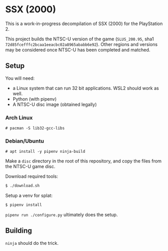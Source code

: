 # SSX (2000)

This is a work-in-progress decompilation of SSX (2000) for the PlayStation 2.

This project builds the NTSC-U version of the game (`SLUS_200.95`, sha1 `72d85fcefffc2bcaa1eeacbc02a8965ababb6e92`). Other regions and versions may be considered once NTSC-U has been completed and matched.

## Setup

You will need:

- a Linux system that can run 32 bit applications. WSL2 should work as well.
- Python (with pipenv)
- A NTSC-U disc image (obtained legally)

### Arch Linux

`# pacman -S lib32-gcc-libs`

### Debian/Ubuntu

`# apt install -y pipenv ninja-build`

Make a `disc` directory in the root of this repository, and copy the files from the NTSC-U game disc.

Download required tools:

```bash
$ ./download.sh
```

Setup a venv for splat:

```bash
$ pipenv install
```

`pipenv run ./configure.py` ultimately does the setup.

## Building

`ninja` should do the trick.
